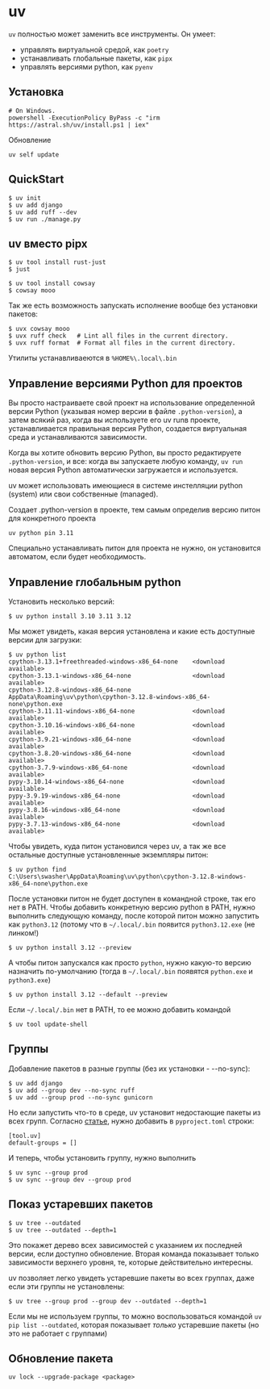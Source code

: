 uv
========

`uv` полностью может заменить все инструменты. Он умеет:

- управлять виртуальной средой, как `poetry`
- устанавливать глобальные пакеты, как `pipx`
- управлять версиями python, как `pyenv`

Установка
----------------

    # On Windows.
    powershell -ExecutionPolicy ByPass -c "irm https://astral.sh/uv/install.ps1 | iex"

Обновление

    uv self update


QuickStart
-----------------
    
    $ uv init
    $ uv add django
    $ uv add ruff --dev
    $ uv run ./manage.py

uv вместо pipx
-------------------

    $ uv tool install rust-just
    $ just
    
    $ uv tool install cowsay
    $ cowsay mooo

Так же есть возможность запускать исполнение вообще без установки пакетов:

    $ uvx cowsay mooo
    $ uvx ruff check   # Lint all files in the current directory.
    $ uvx ruff format  # Format all files in the current directory.

Утилиты устанавливаеются в `%HOME%\.local\.bin`

Управление версиями Python для проектов
-----------------

Вы просто настраиваете свой проект на использование определенной версии Python (указывая номер версии в файле `.python-version`), а затем всякий раз, когда вы используете его uv runв проекте, устанавливается правильная версия Python, создается виртуальная среда и устанавливаются зависимости. 

Когда вы хотите обновить версию Python, вы просто редактируете `.python-version`, и все: когда вы запускаете любую команду, `uv run` новая версия Python автоматически загружается и используется.

uv может использовать имеющиеся в системе инстелляции python (system) или свои собственные (managed).

Создает .python-version в проекте, тем самым определив версию питон для конкретного проекта

    uv python pin 3.11

Специально устанавливать питон для проекта не нужно, он установится автоматом, если будет необходимость.


Управление глобальным python
----------------------------------

Установить несколько версий:

    $ uv python install 3.10 3.11 3.12

Мы может увидеть, какая версия установлена и какие есть доступные версии для загрузки:

    $ uv python list
    cpython-3.13.1+freethreaded-windows-x86_64-none    <download available>
    cpython-3.13.1-windows-x86_64-none                 <download available>
    cpython-3.12.8-windows-x86_64-none                 AppData\Roaming\uv\python\cpython-3.12.8-windows-x86_64-none\python.exe
    cpython-3.11.11-windows-x86_64-none                <download available>
    cpython-3.10.16-windows-x86_64-none                <download available>
    cpython-3.9.21-windows-x86_64-none                 <download available>
    cpython-3.8.20-windows-x86_64-none                 <download available>
    cpython-3.7.9-windows-x86_64-none                  <download available>
    pypy-3.10.14-windows-x86_64-none                   <download available>
    pypy-3.9.19-windows-x86_64-none                    <download available>
    pypy-3.8.16-windows-x86_64-none                    <download available>
    pypy-3.7.13-windows-x86_64-none                    <download available>

Чтобы увидеть, куда питон установился через uv, а так же все остальные доступные установленные экземпляры питон:

    $ uv python find
    C:\Users\swasher\AppData\Roaming\uv\python\cpython-3.12.8-windows-x86_64-none\python.exe

После установки питон не будет доступен в командной строке, так его нет в PATH. Чтобы добавить конкретную версию python в PATH, нужно выполнить следующую команду, после которой питон можно запустить как `python3.12` (потому что в `~/.local/.bin` появится `python3.12.exe` (не линком!)

    $ uv python install 3.12 --preview

А чтобы питон запускался как просто `python`, нужно какую-то версию назначить по-умолчанию (тогда в `~/.local/.bin` появятся `python.exe` и  `python3.exe`)

    $ uv python install 3.12 --default --preview

Если `~/.local/.bin` нет в PATH, то ее можно добавить командой

    $ uv tool update-shell



Группы
------------------

Добавление пакетов в разные группы (без их установки - --no-sync):

    $ uv add django
    $ uv add --group dev --no-sync ruff
    $ uv add --group prod --no-sync gunicorn

Но если запустить что-то в среде, uv установит недостающие пакеты из всех групп. Согласно [статье](https://www.loopwerk.io/articles/2024/python-uv-revisited/), нужно добавить в `pyproject.toml` строки:

    [tool.uv]
    default-groups = []

И теперь, чтобы установить группу, нужно выполнить

    $ uv sync --group prod
    $ uv sync --group dev --group prod

Показ устаревших пакетов
-------------------------

    $ uv tree --outdated
    $ uv tree --outdated --depth=1

Это покажет дерево всех зависимостей с указанием их последней версии, если доступно обновление. Вторая команда показывает только зависимости верхнего уровня, те, которые действительно интересны.

uv позволяет легко увидеть устаревшие пакеты во всех группах, даже если эти группы не установлены:

    $ uv tree --group prod --group dev --outdated --depth=1

Если мы не используем группы, то можно воспользоваться командой `uv pip list --outdated`, которая показывает *только* устаревшие пакеты (но это не работает с группами)

Обновление пакета
----------------------

    uv lock --upgrade-package <package>

